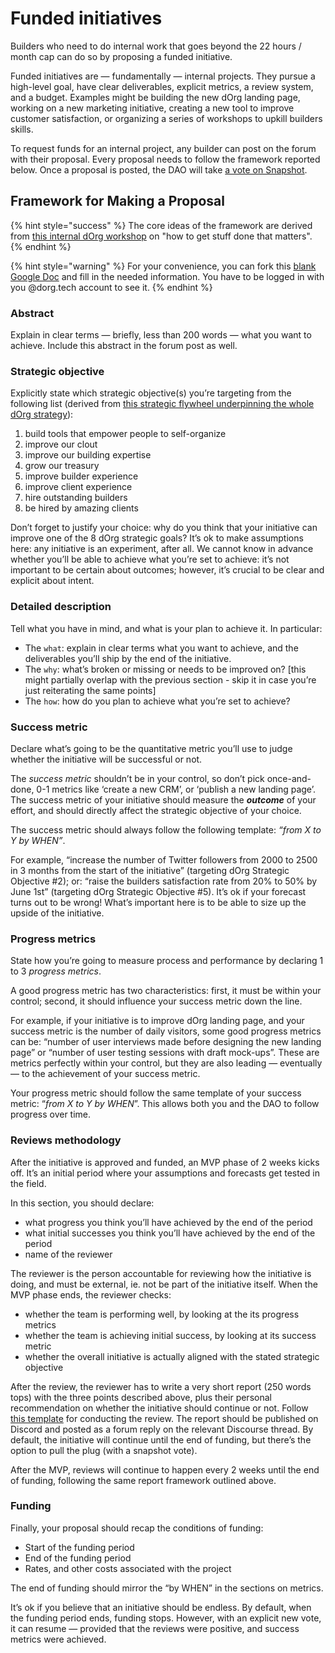 # Funded initiatives

Builders who need to do internal work that goes beyond the 22 hours / month cap can do so by proposing a funded initiative.

Funded initiatives are — fundamentally — internal projects. They pursue a high-level goal, have clear deliverables, explicit metrics, a review system, and a budget. Examples might be building the new dOrg landing page, working on a new marketing initiative, creating a new tool to improve customer satisfaction, or organizing a series of workshops to upkill builders skills.

To request funds for an internal project, any builder can post on the forum with their proposal. Every proposal needs to follow the framework reported below. Once a proposal is posted, the DAO will take [a vote on Snapshot](https://snapshot.org/#/dorg.eth).

## Framework for Making a Proposal

{% hint style="success" %}
The core ideas of the framework are derived from [this internal dOrg workshop](https://www.youtube.com/watch?v=WVMk7xkSlYs) on "how to get stuff done that matters".
{% endhint %}

{% hint style="warning" %}
For your convenience, you can fork this [blank Google Doc](https://docs.google.com/document/d/1QZJPHGAeCudegvw7qIhpc0kM1JM\_0M12yY1gdb-yEMg/edit) and fill in the needed information. You have to be logged in with you @dorg.tech account to see it.
{% endhint %}

### Abstract

Explain in clear terms — briefly, less than 200 words — what you want to achieve. Include this abstract in the forum post as well.

### Strategic objective

Explicitly state which strategic objective(s) you’re targeting from the following list (derived from [this strategic flywheel underpinning the whole dOrg strategy](https://www.figma.com/file/DazpDOLkdGqcjOBv5hzhbh/dOrg-Flywheel-\(Copy\)?node-id=0%3A1)):

1. build tools that empower people to self-organize&#x20;
2. improve our clout&#x20;
3. improve our building expertise&#x20;
4. grow our treasury&#x20;
5. improve builder experience&#x20;
6. improve client experience&#x20;
7. hire outstanding builders&#x20;
8. be hired by amazing clients

Don’t forget to justify your choice: why do you think that your initiative can improve one of the 8 dOrg strategic goals? It’s ok to make assumptions here: any initiative is an experiment, after all. We cannot know in advance whether you’ll be able to achieve what you’re set to achieve: it’s not important to be certain about outcomes; however, it’s crucial to be clear and explicit about intent.

### Detailed description

Tell what you have in mind, and what is your plan to achieve it. In particular:

* The `what`: explain in clear terms what you want to achieve, and the deliverables you’ll ship by the end of the initiative.
* The `why`: what’s broken or missing or needs to be improved on? \[this might partially overlap with the previous section - skip it in case you’re just reiterating the same points]
* The `how`: how do you plan to achieve what you’re set to achieve?

### Success metric

Declare what’s going to be the quantitative metric you’ll use to judge whether the initiative will be successful or not.

The _success metric_ shouldn’t be in your control, so don’t pick once-and-done, 0-1 metrics like ‘create a new CRM’, or ‘publish a new landing page’. The success metric of your initiative should measure the _**outcome**_ of your effort, and should directly affect the strategic objective of your choice.

The success metric should always follow the following template: _“from X to Y by WHEN”_.

For example, “increase the number of Twitter followers from 2000 to 2500 in 3 months from the start of the initiative” (targeting dOrg Strategic Objective #2); or: “raise the builders satisfaction rate from 20% to 50% by June 1st” (targeting dOrg Strategic Objective #5). It’s ok if your forecast turns out to be wrong! What’s important here is to be able to size up the upside of the initiative.

### Progress metrics

State how you’re going to measure process and performance by declaring 1 to 3 _progress metrics_.

A good progress metric has two characteristics: first, it must be within your control; second, it should influence your success metric down the line.

For example, if your initiative is to improve dOrg landing page, and your success metric is the number of daily visitors, some good progress metrics can be: “number of user interviews made before designing the new landing page” or “number of user testing sessions with draft mock-ups”. These are metrics perfectly within your control, but they are also leading — eventually — to the achievement of your success metric.

Your progress metric should follow the same template of your success metric: “_from X to Y by WHEN_”. This allows both you and the DAO to follow progress over time.

### Reviews methodology

After the initiative is approved and funded, an MVP phase of 2 weeks kicks off. It’s an initial period where your assumptions and forecasts get tested in the field.

In this section, you should declare:

* what progress you think you’ll have achieved by the end of the period
* what initial successes you think you’ll have achieved by the end of the period
* name of the reviewer

The reviewer is the person accountable for reviewing how the initiative is doing, and must be external, ie. not be part of the initiative itself. When the MVP phase ends, the reviewer checks:

* whether the team is performing well, by looking at the its progress metrics
* whether the team is achieving initial success, by looking at its success metric
* whether the overall initiative is actually aligned with the stated strategic objective

After the review, the reviewer has to write a very short report (250 words tops) with the three points described above, plus their personal recommendation on whether the initiative should continue or not. Follow [this template](https://docs.google.com/document/u/2/d/1bxXHTMacEaLWQ7RklyyansagtGcsTjOu6uC2a5AECCY/edit) for conducting the review. The report should be published on Discord and posted as a forum reply on the relevant Discourse thread. By default, the initiative will continue until the end of funding, but there’s the option to pull the plug (with a snapshot vote).

After the MVP, reviews will continue to happen every 2 weeks until the end of funding, following the same report framework outlined above.

### Funding

Finally, your proposal should recap the conditions of funding:&#x20;

* Start of the funding period
* End of the funding period
* Rates, and other costs associated with the project

The end of funding should mirror the “by WHEN” in the sections on metrics.

It’s ok if you believe that an initiative should be endless. By default, when the funding period ends, funding stops. However, with an explicit new vote, it can resume — provided that the reviews were positive, and success metrics were achieved.
